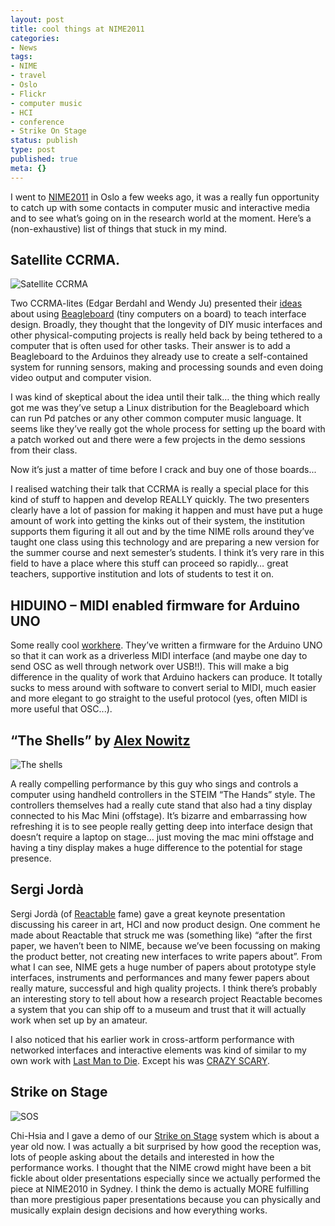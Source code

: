 ```yaml
---
layout: post
title: cool things at NIME2011
categories:
- News
tags:
- NIME
- travel
- Oslo
- Flickr
- computer music
- HCI
- conference
- Strike On Stage
status: publish
type: post
published: true
meta: {}
---
```


I went to [NIME2011](http://www.nime2011.org/) in Oslo a few weeks ago, it was a really fun opportunity to catch up with some contacts in computer music and interactive media and to see what’s going on in the research world at the moment. Here’s a (non-exhaustive) list of things that stuck in my mind.

## Satellite CCRMA.

![Satellite CCRMA](http://farm6.static.flickr.com/5034/5885840133_f1f9af3661.jpg)

Two CCRMA-lites (Edgar Berdahl and Wendy Ju) presented their [ideas](https://ccrma.stanford.edu/~eberdahl/Satellite/) about using [Beagleboard](http://beagleboard.org/) (tiny computers on a board) to teach interface design. Broadly, they thought that the longevity of DIY music interfaces and other physical-computing projects is really held back by being tethered to a computer that is often used for other tasks. Their answer is to add a Beagleboard to the Arduinos they already use to create a self-contained system for running sensors, making and processing sounds and even doing video output and computer vision.

I was kind of skeptical about the idea until their talk… the thing which really got me was they’ve setup a Linux distribution for the Beagleboard which can run Pd patches or any other common computer music language. It seems like they’ve really got the whole process for setting up the board with a patch worked out and there were a few projects in the demo sessions from their class.

Now it’s just a matter of time before I crack and buy one of those boards...

I realised watching their talk that CCRMA is really a special place for this kind of stuff to happen and develop REALLY quickly. The two presenters clearly have a lot of passion for making it happen and must have put a huge amount of work into getting the kinks out of their system, the institution supports them figuring it all out and by the time NIME rolls around they’ve taught one class using this technology and are preparing a new version for the summer course and next semester’s students. I think it’s very rare in this field to have a place where this stuff can proceed so rapidly… great teachers, supportive institution and lots of students to test it on.

## HIDUINO – MIDI enabled firmware for Arduino UNO

Some really cool [work](http://mtiid.calarts.edu/research/hiduino)[here](http://code.google.com/p/hiduino/). They’ve written a firmware for the Arduino UNO so that it can work as a driverless MIDI interface (and maybe one day to send OSC as well through network over USB!!). This will make a big difference in the quality of work that Arduino hackers can produce. It totally sucks to mess around with software to convert serial to MIDI, much easier and more elegant to go straight to the useful protocol (yes, often MIDI is more useful that OSC...).

## “The Shells” by [Alex Nowitz](http://www.nowitz.de/)

![The shells](http://farm7.static.flickr.com/6004/5886405510_7d55e5a38a.jpg)

A really compelling performance by this guy who sings and controls a computer using handheld controllers in the STEIM “The Hands” style. The controllers themselves had a really cute stand that also had a tiny display connected to his Mac Mini (offstage). It’s bizarre and embarrassing how refreshing it is to see people really getting deep into interface design that doesn’t require a laptop on stage… just moving the mac mini offstage and having a tiny display makes a huge difference to the potential for stage presence.

## Sergi Jordà

Sergi Jordà (of [Reactable](http://www.reactable.com/) fame) gave a great keynote presentation discussing his career in art, HCI and now product design. One comment he made about Reactable that struck me was (something like) “after the first paper, we haven’t been to NIME, because we’ve been focussing on making the product better, not creating new interfaces to write papers about”. From what I can see, NIME gets a huge number of papers about prototype style interfaces, instruments and performances and many fewer papers about really mature, successful and high quality projects. I think there’s probably an interesting story to tell about how a research project Reactable becomes a system that you can ship off to a museum and trust that it will actually work when set up by an amateur.

I also noticed that his earlier work in cross-artform performance with networked interfaces and interactive elements was kind of similar to my own work with [Last Man to Die](http://www.lastmantodie.net/). Except his was [CRAZY SCARY](http://www.youtube.com/watch?v=Wabsr8Eouts).

## Strike on Stage

![SOS](http://farm6.static.flickr.com/5158/5886406746_e9576e5b2a.jpg)

Chi-Hsia and I gave a demo of our [Strike on Stage](https://charles-martin.squarespace.com/strikeonstage) system which is about a year old now. I was actually a bit surprised by how good the reception was, lots of people asking about the details and interested in how the performance works. I thought that the NIME crowd might have been a bit fickle about older presentations especially since we actually performed the piece at NIME2010 in Sydney. I think the demo is actually MORE fulfilling than more prestigious paper presentations because you can physically and musically explain design decisions and how everything works.
